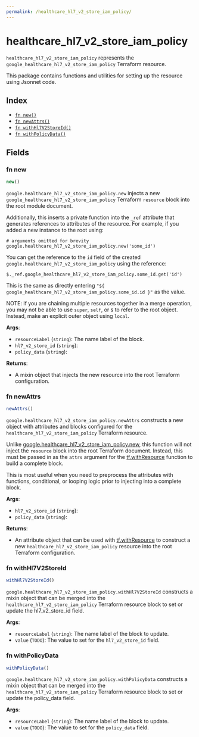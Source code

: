 ```yaml
---
permalink: /healthcare_hl7_v2_store_iam_policy/
---
```


# healthcare_hl7_v2_store_iam_policy

`healthcare_hl7_v2_store_iam_policy` represents the `google_healthcare_hl7_v2_store_iam_policy` Terraform resource.



This package contains functions and utilities for setting up the resource using Jsonnet code.


## Index

* [`fn new()`](#fn-new)
* [`fn newAttrs()`](#fn-newattrs)
* [`fn withHl7V2StoreId()`](#fn-withhl7v2storeid)
* [`fn withPolicyData()`](#fn-withpolicydata)

## Fields

### fn new

```ts
new()
```


`google.healthcare_hl7_v2_store_iam_policy.new` injects a new `google_healthcare_hl7_v2_store_iam_policy` Terraform `resource`
block into the root module document.

Additionally, this inserts a private function into the `_ref` attribute that generates references to attributes of the
resource. For example, if you added a new instance to the root using:

    # arguments omitted for brevity
    google.healthcare_hl7_v2_store_iam_policy.new('some_id')

You can get the reference to the `id` field of the created `google.healthcare_hl7_v2_store_iam_policy` using the reference:

    $._ref.google_healthcare_hl7_v2_store_iam_policy.some_id.get('id')

This is the same as directly entering `"${ google_healthcare_hl7_v2_store_iam_policy.some_id.id }"` as the value.

NOTE: if you are chaining multiple resources together in a merge operation, you may not be able to use `super`, `self`,
or `$` to refer to the root object. Instead, make an explicit outer object using `local`.

**Args**:
  - `resourceLabel` (`string`): The name label of the block.
  - `hl7_v2_store_id` (`string`): 
  - `policy_data` (`string`): 

**Returns**:
- A mixin object that injects the new resource into the root Terraform configuration.


### fn newAttrs

```ts
newAttrs()
```


`google.healthcare_hl7_v2_store_iam_policy.newAttrs` constructs a new object with attributes and blocks configured for the `healthcare_hl7_v2_store_iam_policy`
Terraform resource.

Unlike [google.healthcare_hl7_v2_store_iam_policy.new](#fn-healthcarehl7v2storeiampolicynew), this function will not inject the `resource`
block into the root Terraform document. Instead, this must be passed in as the `attrs` argument for the
[tf.withResource](https://github.com/tf-libsonnet/core/tree/main/docs#fn-withresource) function to build a complete block.

This is most useful when you need to preprocess the attributes with functions, conditional, or looping logic prior to
injecting into a complete block.

**Args**:
  - `hl7_v2_store_id` (`string`): 
  - `policy_data` (`string`): 

**Returns**:
  - An attribute object that can be used with [tf.withResource](https://github.com/tf-libsonnet/core/tree/main/docs#fn-withresource) to construct a new `healthcare_hl7_v2_store_iam_policy` resource into the root Terraform configuration.


### fn withHl7V2StoreId

```ts
withHl7V2StoreId()
```

`google.healthcare_hl7_v2_store_iam_policy.withHl7V2StoreId` constructs a mixin object that can be merged into the `healthcare_hl7_v2_store_iam_policy`
Terraform resource block to set or update the hl7_v2_store_id field.



**Args**:
  - `resourceLabel` (`string`): The name label of the block to update.
  - `value` (`TODO`): The value to set for the `hl7_v2_store_id` field.


### fn withPolicyData

```ts
withPolicyData()
```

`google.healthcare_hl7_v2_store_iam_policy.withPolicyData` constructs a mixin object that can be merged into the `healthcare_hl7_v2_store_iam_policy`
Terraform resource block to set or update the policy_data field.



**Args**:
  - `resourceLabel` (`string`): The name label of the block to update.
  - `value` (`TODO`): The value to set for the `policy_data` field.
